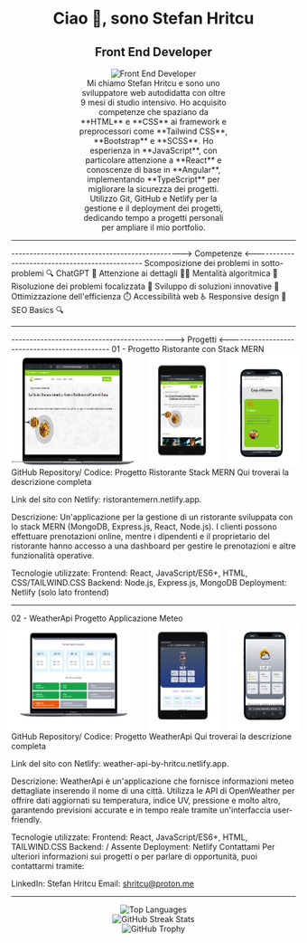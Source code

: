 <h1 align="center">Ciao 👋, sono Stefan Hritcu</h1>
<h2 align="center">Front End Developer</h2>
<section align="center">
  <img width="200px" height="200px" src="https://media3.giphy.com/media/v1.Y2lkPTc5MGI3NjExamF6bGx3dHNpMWtndjcxd3R2cm9namZrbDlidXlxbzVoOTRzcXJmOCZlcD12MV9pbnRlcm5hbF9naWZfYnlfaWQmY3Q9Zw/QDjpIL6oNCVZ4qzGs7/giphy.gif" alt="Front End Developer">
</section>
<p align="center" style="margin: 0 120px;">
  Mi chiamo Stefan Hritcu e sono uno sviluppatore web autodidatta con oltre 9 mesi di studio intensivo. Ho acquisito competenze che spaziano da **HTML** e **CSS** ai framework e preprocessori come **Tailwind CSS**, **Bootstrap** e **SCSS**. Ho esperienza in **JavaScript**, con particolare attenzione a **React** e conoscenze di base in **Angular**, implementando **TypeScript** per migliorare la sicurezza dei progetti.
Utilizzo Git, GitHub e Netlify per la gestione e il deployment dei progetti, dedicando tempo a progetti personali per ampliare il mio portfolio.

</p>
<hr/>
-----------------------------------------------> Competenze <-----------------------------------------------
Scomposizione dei problemi in sotto-problemi 🔍
ChatGPT 💬
Attenzione ai dettagli 🕵️‍♂️
Mentalità algoritmica 🧠
Risoluzione dei problemi focalizzata 🎯
Sviluppo di soluzioni innovative 🌟
Ottimizzazione dell'efficienza ⏱️
Accessibilità web ♿
Responsive design 📱
SEO Basics 🔍
<hr/>
---------------------------------------------> Progetti <---------------------------------------------
01 - Progetto Ristorante con Stack MERN
<div style="display: flex; justify-content: center;">
  <img src="mernImg.png" alt="Demo Progetto Ristorante" style="width: 45%; margin-right: 10px;">
  <img src="tabletMERN.png" alt="Demo Progetto Ristorante" style="width: 26%; margin-left: 10px;">
  <img src="ristoranteMibile.png" alt="Demo Progetto Ristorante" style="width: 26%; margin-left: 10px;">
</div>
GitHub Repository/ Codice: Progetto Ristorante Stack MERN Qui troverai la descrizione completa

Link del sito con Netlify: ristorantemern.netlify.app.

Descrizione:
Un'applicazione per la gestione di un ristorante sviluppata con lo stack MERN (MongoDB, Express.js, React, Node.js). I clienti possono effettuare prenotazioni online, mentre i dipendenti e il proprietario del ristorante hanno accesso a una dashboard per gestire le prenotazioni e altre funzionalità operative.

Tecnologie utilizzate:
Frontend: React, JavaScript/ES6+, HTML, CSS/TAILWIND.CSS
Backend: Node.js, Express.js, MongoDB
Deployment: Netlify (solo lato frontend)
<hr/>
02 - WeatherApi Progetto Applicazione Meteo
<div style="display: flex; justify-content: center;">
  <img src="weatherLaptop.png" alt="Demo Progetto Weather Api" style="width: 45%; margin-right: 10px;">
  <img src="weatherTablet.png" alt="Demo Progetto Weather Api" style="width: 26%; margin-left: 10px;">
  <img src="weatherMobile.png" alt="Demo Progetto Weather Api" style="width: 26%; margin-left: 10px;">
</div>
GitHub Repository/ Codice: Progetto WeatherApi Qui troverai la descrizione completa

Link del sito con Netlify: weather-api-by-hritcu.netlify.app.

Descrizione:
WeatherApi è un'applicazione che fornisce informazioni meteo dettagliate inserendo il nome di una città. Utilizza le API di OpenWeather per offrire dati aggiornati su temperatura, indice UV, pressione e molto altro, garantendo previsioni accurate e in tempo reale tramite un'interfaccia user-friendly.

Tecnologie utilizzate:
Frontend: React, JavaScript/ES6+, HTML, TAILWIND.CSS
Backend: / Assente
Deployment: Netlify
Contattami
Per ulteriori informazioni sui progetti o per parlare di opportunità, puoi contattarmi tramite:

LinkedIn: Stefan Hritcu
Email: shritcu@proton.me
<hr/>
<div align="center">
  <img src="https://github-readme-stats.vercel.app/api/top-langs/?username=stefanhritcu&layout=compact" alt="Top Languages" />
</div>
<div align="center">
  <img src="https://streak-stats.demolab.com/?user=stefanhritcu" alt="GitHub Streak Stats" />
</div>
<div align="center">
  <img src="https://github-profile-trophy.vercel.app/?username=stefanhritcu" alt="GitHub Trophy" />
</div>

